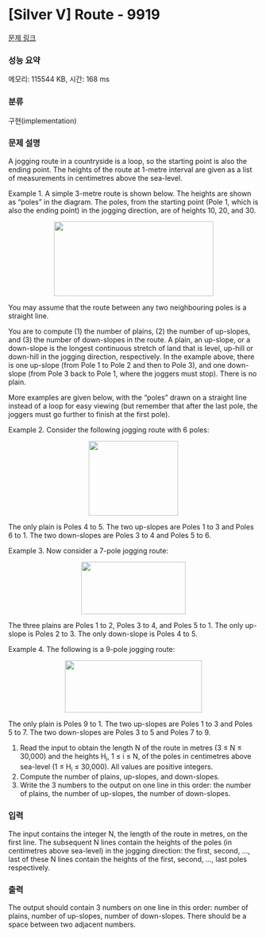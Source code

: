 # [Silver V] Route - 9919 

[문제 링크](https://www.acmicpc.net/problem/9919) 

### 성능 요약

메모리: 115544 KB, 시간: 168 ms

### 분류

구현(implementation)

### 문제 설명

<p>A jogging route in a countryside is a loop, so the starting point is also the ending point.  The heights of the route at 1-metre interval are given as a list of measurements in centimetres above the sea-level.</p>

<p>Example 1.  A simple 3-metre route is shown below.  The heights are shown as “poles” in the diagram.  The poles, from the starting point (Pole 1, which is also the ending point) in the jogging direction, are of heights 10, 20, and 30.</p>

<p style="text-align: center;"><img alt="" src="" style="width: 321px; height: 150px;"></p>

<p>You may assume that the route between any two neighbouring poles is a straight line.</p>

<p>You are to compute (1) the number of plains, (2) the number of up-slopes, and (3) the number of down-slopes in the route.  A plain, an up-slope, or a down-slope is the longest continuous stretch of land that is level, up-hill or down-hill in the jogging direction, respectively.  In the example above, there is one up-slope (from Pole 1 to Pole 2 and then to Pole 3), and one down-slope (from Pole 3 back to Pole 1, where the joggers must stop).  There is no plain.</p>

<p>More examples are given below, with the “poles” drawn on a straight line instead of a loop for easy viewing (but remember that after the last pole, the joggers must go further to finish at the first pole).</p>

<p>Example 2.  Consider the following jogging route with 6 poles:</p>

<p style="text-align: center;"><img alt="" src="" style="width: 180px; height: 150px;"></p>

<p>The only plain is Poles 4 to 5.  The two up-slopes are Poles 1 to 3 and Poles 6 to 1.  The two down-slopes are Poles 3 to 4 and Poles 5 to 6.</p>

<p>Example 3.  Now consider a 7-pole jogging route:</p>

<p style="text-align: center;"><img alt="" src="" style="width: 210px; height: 105px;"></p>

<p>The three plains are Poles 1 to 2, Poles 3 to 4, and Poles 5 to 1.  The only up-slope is Poles 2 to 3.  The only down-slope is Poles 4 to 5.</p>

<p>Example 4.  The following is a 9-pole jogging route:</p>

<p style="text-align: center;"><img alt="" src="" style="width: 276px; height: 105px;"></p>

<p>The only plain is Poles 9 to 1.  The two up-slopes are Poles 1 to 3 and Poles 5 to 7.  The two down-slopes are Poles 3 to 5 and Poles 7 to 9.</p>

<ol>
	<li>Read the input to obtain the length N of the route in metres (3 ≤ N ≤ 30,000) and the heights H<sub>i</sub>, 1 ≤ i ≤ N, of the poles in centimetres above sea-level (1 ≤ H<sub>i</sub> ≤ 30,000).  All values are positive integers.</li>
	<li>Compute the number of plains, up-slopes, and down-slopes.</li>
	<li>Write the 3 numbers to the output on one line in this order: the number of plains, the number of up-slopes, the number of down-slopes.</li>
</ol>

### 입력 

 <p>The input contains the integer N, the length of the route in metres, on the first line.  The subsequent N lines contain the heights of the poles (in centimetres above sea-level) in the jogging direction: the first, second, ..., last of these N lines contain the heights of the first, second, ..., last poles respectively.</p>

### 출력 

 <p>The output should contain 3 numbers on one line in this order: number of plains, number of up-slopes, number of down-slopes.  There should be a space between two adjacent numbers.</p>

